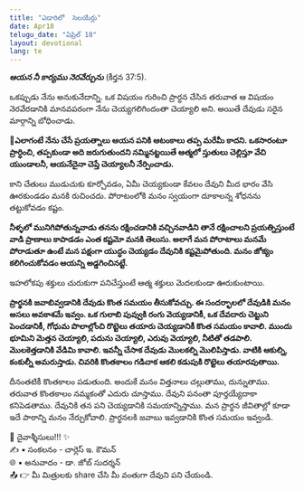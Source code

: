 ```yaml
---
title: "ఎడారిలో  సెలయేర్లు"
date: Apr18
telugu_date: "ఏప్రిల్ 18"
layout: devotional
lang: te
---
```


***ఆయన నీ కార్యము నెరవేర్చును*** (కీర్తన 37:5). 

ఒకప్పుడు నేను అనుకునేదాన్ని. ఒక విషయం గురించి ప్రార్ధన చేసిన తరువాత ఆ విషయం నెరవేరడానికి మానవపరంగా నేను చెయ్యగలిగిందంతా చెయ్యాలి అని. అయితే దేవుడు సరైన మార్గాన్ని బోధించాడు. 

**📖ఎలాగంటే నేను చేసే ప్రయత్నాలు ఆయన పనికి ఆటంకాలు తప్ప మరేమీ కాదని. ఒకసారంటూ ప్రార్ధించి, తప్పకుండా అది జరుగుతుందని నమ్మినట్టయితే ఆత్మలో స్తుతులు చెల్లిస్తూ వేచి యుండాలనీ, ఆయనేదైనా చెప్తే చెయ్యాలనీ నేర్పించాడు.**

 కాని చేతులు ముడుచుకు కూర్చోవడం, ఏమీ చెయ్యకుండా కేవలం దేవుని మీద భారం వేసి ఊరకుండడం మనకి రుచించదు. పోరాటంలోకి మనం స్వయంగా దూకాలన్న శోధనను తట్టుకోవడం కష్టం.

**నీళ్ళలో మునిగిపోతున్నవాడు తనను రక్షించడానికి వచ్చినవాడిని తానే రక్షించాలని ప్రయత్నిస్తుంటే వాడి ప్రాణాలు కాపాడడం ఎంత కష్టమో మనకి తెలుసు. అలాగే మన పోరాటాలు మనమే పోరాడుతూ ఉంటే మన పక్షంగా యుద్ధం చెయ్యడం దేవునికి కష్టమైపోతుంది. మనం జోక్యం కలిగించుకోవడం ఆయన్ని అడ్డగించినట్టే.**

ఇహలోకపు శక్తులు చురుకుగా పనిచేస్తుంటే ఆత్మ శక్తులు మెదలకుండా ఊరుకుంటాయి.

**ప్రార్థనకి జవాబివ్వడానికి దేవుడు కొంత సమయం తీసుకోవచ్చు. ఈ సందర్భాలలో దేవుడికి మనం అసలు అవకాశమే ఇవ్వం. ఒక గులాబి పువ్వుకి రంగు వెయ్యడానికీ, ఒక దేవదారు చెట్టుని పెంచడానికీ, గోధుమ పొలాల్లోంచి రొట్టెలు తయారు చెయ్యడానికీ కొంత సమయం కావాలి. ముందు భూమిని మెత్తన చెయ్యాలి, పదును చెయ్యాలి, ఎరువు వెయ్యాలి, నీటితో తడపాలి. మొలకెత్తడానికి వేడిమి కావాలి. ఇవన్నీ చేసాక దేవుడు మొలకల్ని మొలిపిస్తాడు. వాటికి ఆకుల్ని, కంకుల్నీ అమరుస్తాడు. చివరికి కొంతకాలం గడిచాక ఆకలి కడుపుకి రొట్టెలు తయారవుతాయి.**

దీనంతటికీ కొంతకాలం పడుతుంది. అందుకే మనం విత్తనాలు చల్లుతాము, దున్నుతాము. తరువాత కొంతకాలం నమ్మకంతో ఎదురు చూస్తాము. దేవుని పనంతా పూర్తయ్యేదాకా కనిపెడతాము. దేవునికి తన పని చెయ్యడానికి సమయాన్నిస్తాము. మన ప్రార్థన జీవితాల్లో కూడా ఇదే పాఠాన్ని మనం నేర్చుకోవాలి. ప్రార్థనలకి జవాబు ఇవ్వడానికి కొంత సమయం ఇవ్వండి.

<div class="blessing">🙏 <span class="bless-text">దైవాశ్శీసులు!!!</span> ✨</div>

<div class="credit">✍️ <span class="credit-text">▪ సంకలనం - చార్లెస్ ఇ. కౌమన్</span></div>
<div class="credit">🌐 <span class="credit-text">▪ అనువాదం - డా. జోబ్ సుదర్శన్</span></div>


<div class="share">📤 👉 <span class="share-text">మీ మిత్రులకు share చేసి మీ వంతుగా దేవుని పని చేయండి.</span></div>
